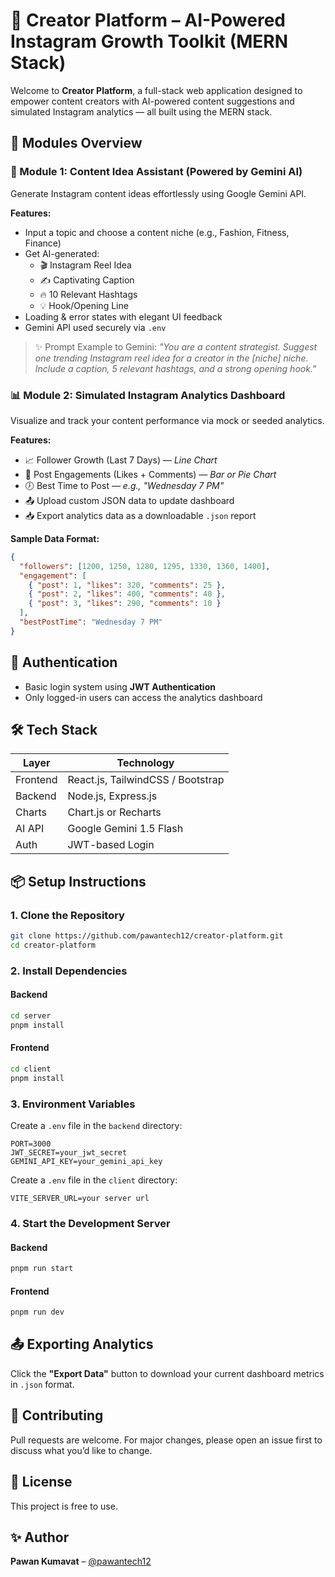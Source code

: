 # 📸 Creator Platform – AI-Powered Instagram Growth Toolkit (MERN Stack)

Welcome to **Creator Platform**, a full-stack web application designed to empower content creators with AI-powered content suggestions and simulated Instagram analytics — all built using the MERN stack.

## 🧩 Modules Overview

### 📌 Module 1: Content Idea Assistant (Powered by Gemini AI)

Generate Instagram content ideas effortlessly using Google Gemini API.

**Features:**

- Input a topic and choose a content niche (e.g., Fashion, Fitness, Finance)
- Get AI-generated:
  - 🎬 Instagram Reel Idea
  - ✍️ Captivating Caption
  - 🔥 10 Relevant Hashtags
  - 💡 Hook/Opening Line
- Loading & error states with elegant UI feedback
- Gemini API used securely via `.env`

> ✨ Prompt Example to Gemini:
> _"You are a content strategist. Suggest one trending Instagram reel idea for a creator in the [niche] niche. Include a caption, 5 relevant hashtags, and a strong opening hook."_

### 📊 Module 2: Simulated Instagram Analytics Dashboard

Visualize and track your content performance via mock or seeded analytics.

**Features:**

- 📈 Follower Growth (Last 7 Days) — _Line Chart_
- 🧮 Post Engagements (Likes + Comments) — _Bar or Pie Chart_
- 🕖 Best Time to Post — _e.g., "Wednesday 7 PM"_
- 📤 Upload custom JSON data to update dashboard
- 📥 Export analytics data as a downloadable `.json` report

**Sample Data Format:**

```json
{
  "followers": [1200, 1250, 1280, 1295, 1330, 1360, 1400],
  "engagement": [
    { "post": 1, "likes": 320, "comments": 25 },
    { "post": 2, "likes": 400, "comments": 40 },
    { "post": 3, "likes": 290, "comments": 10 }
  ],
  "bestPostTime": "Wednesday 7 PM"
}
```

## 🔐 Authentication

- Basic login system using **JWT Authentication**
- Only logged-in users can access the analytics dashboard

## 🛠 Tech Stack

| Layer    | Technology                        |
| -------- | --------------------------------- |
| Frontend | React.js, TailwindCSS / Bootstrap |
| Backend  | Node.js, Express.js               |
| Charts   | Chart.js or Recharts              |
| AI API   | Google Gemini 1.5 Flash           |
| Auth     | JWT-based Login                   |

## 📦 Setup Instructions

### 1. Clone the Repository

```bash
git clone https://github.com/pawantech12/creator-platform.git
cd creator-platform
```

### 2. Install Dependencies

#### Backend

```bash
cd server
pnpm install
```

#### Frontend

```bash
cd client
pnpm install
```

### 3. Environment Variables

Create a `.env` file in the `backend` directory:

```env
PORT=3000
JWT_SECRET=your_jwt_secret
GEMINI_API_KEY=your_gemini_api_key
```

Create a `.env` file in the `client` directory:

```env
VITE_SERVER_URL=your server url
```

### 4. Start the Development Server

#### Backend

```bash
pnpm run start
```

#### Frontend

```bash
pnpm run dev
```

## 📤 Exporting Analytics

Click the **"Export Data"** button to download your current dashboard metrics in `.json` format.

## 🙌 Contributing

Pull requests are welcome. For major changes, please open an issue first to discuss what you’d like to change.

## 📄 License

This project is free to use.

## ✨ Author

**Pawan Kumavat** – [@pawantech12](https://github.com/pawantech12)
